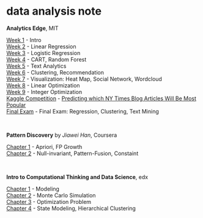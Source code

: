 # data analysis note

**Analytics Edge**, MIT

[Week 1]() - Intro  
[Week 2]() - Linear Regression  
[Week 3](https://github.com/1ambda/data-analysis/tree/master/analytics-edge/week3) - Logistic Regression  
[Week 4](https://github.com/1ambda/data-analysis/tree/master/analytics-edge/week4) - CART, Random Forest  
[Week 5](https://github.com/1ambda/data-analysis/tree/master/analytics-edge/week5) - Text Analytics  
[Week 6](https://github.com/1ambda/data-analysis/tree/master/analytics-edge/week6) - Clustering, Recommendation  
[Week 7](https://github.com/1ambda/data-analysis/tree/master/analytics-edge/week7) - Visualization: Heat Map, Social Network, Wordcloud   
[Week 8](https://github.com/1ambda/data-analysis/tree/master/analytics-edge/week8) - Linear Optimization  
[Week 9](https://github.com/1ambda/data-analysis/tree/master/analytics-edge/week9) - Integer Optimization  
[Kaggle Competition](https://github.com/1ambda/data-analysis/tree/master/analytics-edge/kaggle) - [Predicting which NY Times Blog Articles Will Be Most Popular](https://www.kaggle.com/c/15-071x-the-analytics-edge-competition-spring-2015/)   
[Final Exam](https://github.com/1ambda/data-analysis/tree/master/analytics-edge/final) - Final Exam: Regression, Clustering, Text Mining  

<br/>

**Pattern Discovery** by *Jiawei Han*, Coursera

[Chapter 1](http://1ambda.github.io/pattern-discovery-1/) - Apriori, FP Growth  
[Chapter 2](http://1ambda.github.io/pattern-discovery-2/) - Null-invariant, Pattern-Fusion, Constaint   

<br/>

**Intro to Computational Thinking and Data Science**, edx

[Chapter 1](http://1ambda.github.io/edx-600-2x-1/) - Modeling  
[Chapter 2](http://1ambda.github.io/edx-600-2x-2/) - Monte Carlo Simulation  
[Chapter 3](http://1ambda.github.io/edx-600-2x-3/) - Optimization Problem  
[Chapter 4](http://1ambda.github.io/edx-600-2x-4/) - State Modeling, Hierarchical Clustering   


